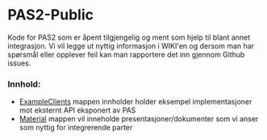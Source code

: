 # PAS2-Public
Kode for PAS2 som er åpent tilgjengelig og ment som hjelp til blant annet integrasjon.
Vi vil legge ut nyttig informasjon i WIKI'en og dersom man har spørsmål eller opplever feil kan man rapportere det inn gjennom Github issues.

### Innhold:
- [ExampleClients](ExampleClients) mappen innholder holder eksempel implementasjoner mot eksternt API eksponert av PAS
- [Material](Material) mappen vil inneholde presentasjoner/dokumenter som vi anser som nyttig for integrerende parter
